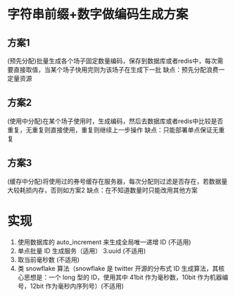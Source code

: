 # 字符串前缀+数字做编码生成方案

## 方案1
(预先分配)批量生成各个场子固定数量编码，保存到数据库或者redis中，每次需要直接取值，当某个场子快用完则为该场子在生成下一批  缺点：预先分配浪费一定量资源

## 方案2 
(使用中分配)在某个场子使用时，生成编码，然后去数据库或者redis中比较是否重复，无重复则直接使用，重复则继续上一步操作  缺点：只能部署单点保证无重复

## 方案3
(缓存中分配)将使用过的券号缓存在服务器，每次分配则过滤是否存在，若数据量大较耗损内存，否则如方案2  缺点：在不知道数量时只能改用其他方案

# 实现
1. 使用数据库的 auto_increment 来生成全局唯一递增 ID (不适用)
2. 单点批量 ID 生成服务（适用）
3.uuid (不适用)
4. 取当前毫秒数 (不适用)
5. 类 snowflake 算法（snowflake 是 twitter 开源的分布式 ID 生成算法，其核心思想是：一个 long 型的 ID，使用其中 41bit 作为毫秒数，10bit 作为机器编号，12bit 作为毫秒内序列号）(不适用)

